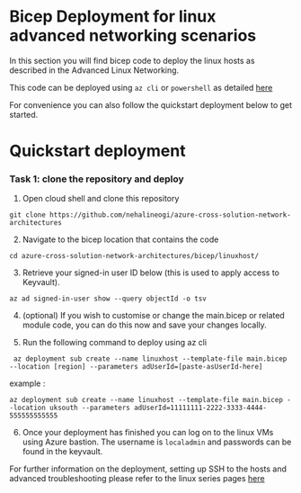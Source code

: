 # Bicep Deployment for linux advanced networking scenarios

In this section you will find bicep code to deploy the linux hosts as described in the Advanced Linux Networking.

This code can be deployed using `az cli` or `powershell` as detailed [here](https://docs.microsoft.com/en-us/azure/azure-resource-manager/bicep/deploy-cli)  

For convenience you can also follow the quickstart deployment below to get started. 

# Quickstart deployment

### Task 1: clone the repository and deploy

1. Open cloud shell and clone this repository 

``` 
git clone https://github.com/nehalineogi/azure-cross-solution-network-architectures 
```

2. Navigate to the bicep location that contains the code

```
cd azure-cross-solution-network-architectures/bicep/linuxhost/
```

3. Retrieve your signed-in user ID below (this is used to apply access to Keyvault).

```
az ad signed-in-user show --query objectId -o tsv
```

4. (optional) If you wish to customise or change the main.bicep or related module code, you can do this now and save your changes locally.  


5.  Run the following command to deploy using az cli

```
 az deployment sub create --name linuxhost --template-file main.bicep --location [region] --parameters adUserId=[paste-asUserId-here] 
 ```

 example : 

 ```
 az deployment sub create --name linuxhost --template-file main.bicep --location uksouth --parameters adUserId=11111111-2222-3333-4444-555555555555
 ```

6. Once your deployment has finished you can log on to the linux VMs using Azure bastion. The username is `localadmin` and passwords can be found in the keyvault.


For further information on the deployment, setting up SSH to the hosts and advanced troubleshooting please refer to the linux series pages [here](../../advanced-linux-networking/linux-vxlan.md)
